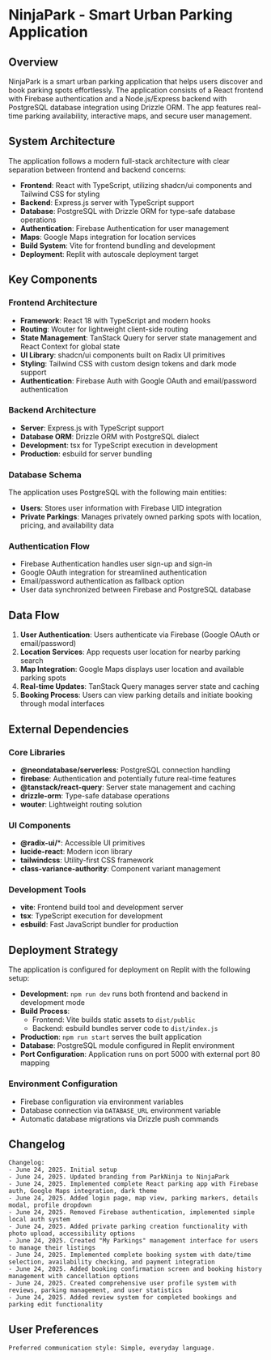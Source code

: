 # NinjaPark - Smart Urban Parking Application

## Overview

NinjaPark is a smart urban parking application that helps users discover and book parking spots effortlessly. The application consists of a React frontend with Firebase authentication and a Node.js/Express backend with PostgreSQL database integration using Drizzle ORM. The app features real-time parking availability, interactive maps, and secure user management.

## System Architecture

The application follows a modern full-stack architecture with clear separation between frontend and backend concerns:

- **Frontend**: React with TypeScript, utilizing shadcn/ui components and Tailwind CSS for styling
- **Backend**: Express.js server with TypeScript support
- **Database**: PostgreSQL with Drizzle ORM for type-safe database operations
- **Authentication**: Firebase Authentication for user management
- **Maps**: Google Maps integration for location services
- **Build System**: Vite for frontend bundling and development
- **Deployment**: Replit with autoscale deployment target

## Key Components

### Frontend Architecture
- **Framework**: React 18 with TypeScript and modern hooks
- **Routing**: Wouter for lightweight client-side routing
- **State Management**: TanStack Query for server state management and React Context for global state
- **UI Library**: shadcn/ui components built on Radix UI primitives
- **Styling**: Tailwind CSS with custom design tokens and dark mode support
- **Authentication**: Firebase Auth with Google OAuth and email/password authentication

### Backend Architecture
- **Server**: Express.js with TypeScript support
- **Database ORM**: Drizzle ORM with PostgreSQL dialect
- **Development**: tsx for TypeScript execution in development
- **Production**: esbuild for server bundling

### Database Schema
The application uses PostgreSQL with the following main entities:
- **Users**: Stores user information with Firebase UID integration
- **Private Parkings**: Manages privately owned parking spots with location, pricing, and availability data

### Authentication Flow
- Firebase Authentication handles user sign-up and sign-in
- Google OAuth integration for streamlined authentication
- Email/password authentication as fallback option
- User data synchronized between Firebase and PostgreSQL database

## Data Flow

1. **User Authentication**: Users authenticate via Firebase (Google OAuth or email/password)
2. **Location Services**: App requests user location for nearby parking search
3. **Map Integration**: Google Maps displays user location and available parking spots
4. **Real-time Updates**: TanStack Query manages server state and caching
5. **Booking Process**: Users can view parking details and initiate booking through modal interfaces

## External Dependencies

### Core Libraries
- **@neondatabase/serverless**: PostgreSQL connection handling
- **firebase**: Authentication and potentially future real-time features
- **@tanstack/react-query**: Server state management and caching
- **drizzle-orm**: Type-safe database operations
- **wouter**: Lightweight routing solution

### UI Components
- **@radix-ui/***: Accessible UI primitives
- **lucide-react**: Modern icon library
- **tailwindcss**: Utility-first CSS framework
- **class-variance-authority**: Component variant management

### Development Tools
- **vite**: Frontend build tool and development server
- **tsx**: TypeScript execution for development
- **esbuild**: Fast JavaScript bundler for production

## Deployment Strategy

The application is configured for deployment on Replit with the following setup:

- **Development**: `npm run dev` runs both frontend and backend in development mode
- **Build Process**: 
  - Frontend: Vite builds static assets to `dist/public`
  - Backend: esbuild bundles server code to `dist/index.js`
- **Production**: `npm run start` serves the built application
- **Database**: PostgreSQL module configured in Replit environment
- **Port Configuration**: Application runs on port 5000 with external port 80 mapping

### Environment Configuration
- Firebase configuration via environment variables
- Database connection via `DATABASE_URL` environment variable
- Automatic database migrations via Drizzle push commands

## Changelog

```
Changelog:
- June 24, 2025. Initial setup
- June 24, 2025. Updated branding from ParkNinja to NinjaPark
- June 24, 2025. Implemented complete React parking app with Firebase auth, Google Maps integration, dark theme
- June 24, 2025. Added login page, map view, parking markers, details modal, profile dropdown
- June 24, 2025. Removed Firebase authentication, implemented simple local auth system
- June 24, 2025. Added private parking creation functionality with photo upload, accessibility options
- June 24, 2025. Created "My Parkings" management interface for users to manage their listings
- June 24, 2025. Implemented complete booking system with date/time selection, availability checking, and payment integration
- June 24, 2025. Added booking confirmation screen and booking history management with cancellation options
- June 24, 2025. Created comprehensive user profile system with reviews, parking management, and user statistics
- June 24, 2025. Added review system for completed bookings and parking edit functionality
```

## User Preferences

```
Preferred communication style: Simple, everyday language.
```
